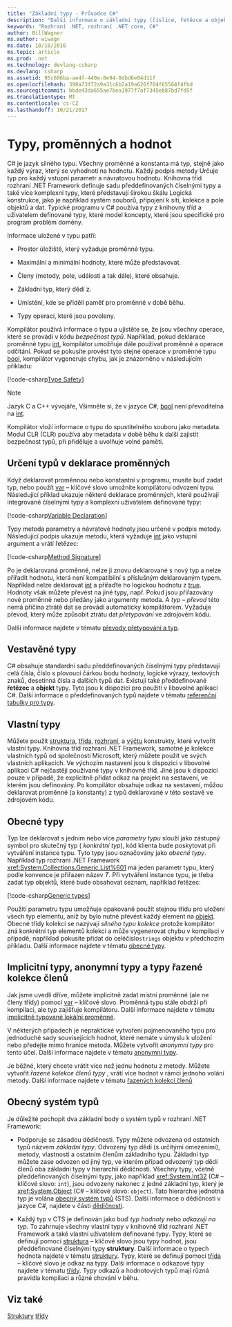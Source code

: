 ```yaml
---
title: "Základní typy - Průvodce C#"
description: "Další informace o základní typy (číslice, řetězce a objekt) ve všech aplikacích jazyka C#"
keywords: "Rozhraní .NET, rozhraní .NET core, C#"
author: BillWagner
ms.author: wiwagn
ms.date: 10/10/2016
ms.topic: article
ms.prod: .net
ms.technology: devlang-csharp
ms.devlang: csharp
ms.assetid: 95c686ba-ae4f-440e-8e94-0dbd6e04d11f
ms.openlocfilehash: 398a73f72a9a31c6b2a19a626f704f65564f4fbd
ms.sourcegitcommit: bbde43da655ae7bea1977f7af7345eb87bd7fd5f
ms.translationtype: MT
ms.contentlocale: cs-CZ
ms.lasthandoff: 10/21/2017
---
```

# <a name="types-variables-and-values"></a>Typy, proměnných a hodnot  
C# je jazyk silného typu. Všechny proměnné a konstanta má typ, stejně jako každý výraz, který se vyhodnotí na hodnotu. Každý podpis metody Určuje typ pro každý vstupní parametr a návratovou hodnotu. Knihovna tříd rozhraní .NET Framework definuje sadu předdefinovaných číselnými typy a také více komplexní typy, které představují širokou škálu Logická konstrukce, jako je například systém souborů, připojení k síti, kolekce a pole objektů a dat. Typické programu v C# používá typy z knihovny tříd a uživatelem definované typy, které model koncepty, které jsou specifické pro program problém domény.  
  
Informace uložené v typu patří:  
  
-   Prostor úložiště, který vyžaduje proměnné typu.  
  
-   Maximální a minimální hodnoty, které může představovat.  
  
-   Členy (metody, pole, události a tak dále), které obsahuje.  
  
-   Základní typ, který dědí z.  
  
-   Umístění, kde se přidělí paměť pro proměnné v době běhu.  
  
-   Typy operací, které jsou povoleny.  
  
Kompilátor používá informace o typu a ujistěte se, že jsou všechny operace, které se provádí v kódu *bezpečnost typů*. Například, pokud deklarace proměnné typu [int](language-reference/keywords/int.md), kompilátor umožňuje dále používat proměnné a operace odčítání. Pokud se pokusíte provést tyto stejné operace v proměnné typu [bool](language-reference/keywords/bool.md), kompilátor vygeneruje chybu, jak je znázorněno v následujícím příkladu:  
  
[!code-csharp[Type Safety](../../samples/snippets/csharp/concepts/basic-types/type-safety.cs)]  
  
> [!NOTE]  
>  Jazyk C a C++ vývojáře, Všimněte si, že v jazyce C#, [bool](language-reference/keywords/bool.md) není převoditelná na [int](language-reference/keywords/int.md).  
  
Kompilátor vloží informace o typu do spustitelného souboru jako metadata. Modul CLR (CLR) používá aby metadata v době běhu k další zajistit bezpečnost typů, při přiděluje a uvolňuje volné paměti.  

## <a name="specifying-types-in-variable-declarations"></a>Určení typů v deklarace proměnných  
Když deklarovat proměnnou nebo konstantní v programu, musíte buď zadat typ, nebo použít [var](language-reference/keywords/var.md) – klíčové slovo umožníte kompilátoru odvození typu. Následující příklad ukazuje některé deklarace proměnných, které používají integrované číselnými typy a komplexní uživatelem definované typy:  
  
[!code-csharp[Variable Declaration](../../samples/snippets/csharp/concepts/basic-types/variable-declaration.cs)]  
  
Typy metoda parametry a návratové hodnoty jsou určené v podpis metody. Následující podpis ukazuje metodu, která vyžaduje [int](language-reference/keywords/int.md) jako vstupní argument a vrátí řetězec:  
  
[!code-csharp[Method Signature](../../samples/snippets/csharp/concepts/basic-types/method-signature.cs)]  
  
Po je deklarovaná proměnné, nelze ji znovu deklarované s nový typ a nelze přiřadit hodnotu, která není kompatibilní s příslušným deklarovaným typem. Například nelze deklarovat [int](language-reference/keywords/int.md) a přiřaďte ho logickou hodnotu z [true](language-reference/keywords/true.md). Hodnoty však můžete převést na jiné typy, např. Pokud jsou přiřazovány nové proměnné nebo předány jako argumenty metoda. A *typ – převod* této nemá příčina ztrátě dat se provádí automaticky kompilátorem. Vyžaduje převod, který může způsobit ztrátu dat *přetypování* ve zdrojovém kódu. 

Další informace najdete v tématu [převody přetypování a typ](programming-guide/types/casting-and-type-conversions.md).
 
## <a name="built-in-types"></a>Vestavěné typy
C# obsahuje standardní sadu předdefinovaných číselnými typy představují celá čísla, číslo s plovoucí čárkou bodu hodnoty, logické výrazy, textových znaků, desetinná čísla a dalších typů dat. Existují také předdefinované **řetězec** a **objekt** typy. Tyto jsou k dispozici pro použití v libovolné aplikaci C#. Další informace o předdefinovaných typů najdete v tématu [referenční tabulky pro typy](language-reference/keywords/reference-tables-for-types.md).  
  
## <a name="custom-types"></a>Vlastní typy  
Můžete použít [struktura](language-reference/keywords/class.md), [třída](language-reference/keywords/class.md), [rozhraní](language-reference/keywords/interface.md), a [výčtu](language-reference/keywords/enum.md) konstrukty, které vytvořit vlastní typy. Knihovna tříd rozhraní .NET Framework, samotné je kolekce vlastních typů od společnosti Microsoft, který můžete použít ve svých vlastních aplikacích. Ve výchozím nastavení jsou k dispozici v libovolné aplikaci C# nejčastěji používané typy v knihovně tříd. Jiné jsou k dispozici pouze v případě, že explicitně přidat odkaz na projekt na sestavení, ve kterém jsou definovány. Po kompilátor obsahuje odkaz na sestavení, můžou deklarovat proměnné (a konstanty) z typů deklarované v této sestavě ve zdrojovém kódu. 
  
## <a name="generic-types"></a>Obecné typy  
Typ lze deklarovat s jedním nebo více *parametry typu* slouží jako zástupný symbol pro skutečný typ ( *konkrétní typ*), kód klienta bude poskytovat při vytváření instance typu. Tyto typy jsou označovány jako *obecné typy*. Například typ rozhraní .NET Framework <xref:System.Collections.Generic.List%601> má jeden parametr typu, který podle konvence je přiřazen název *T*. Při vytváření instance typu, je třeba zadat typ objektů, které bude obsahovat seznam, například řetězec:  
  
[!code-csharp[Generic types](../../samples/snippets/csharp/concepts/basic-types/generic-type.cs)] 
  
Použití parametru typu umožňuje opakovaně použít stejnou třídu pro uložení všech typ elementu, aniž by bylo nutné převést každý element na [objekt](language-reference/keywords/object.md). Obecné třídy kolekcí se nazývají *silného typu kolekce* protože kompilátor zná konkrétní typ elementů kolekci a může vygenerovat chybu v kompilaci v případě, například pokusíte přidat do celéčíslo`strings` objektu v předchozím příkladu. Další informace najdete v tématu [obecné typy](programming-guide/generics/index.md). 

## <a name="implicit-types-anonymous-types-and-tuple-types"></a>Implicitní typy, anonymní typy a typy řazené kolekce členů  
Jak jsme uvedli dříve, můžete implicitně zadat místní proměnné (ale ne členy třídy) pomocí [var](language-reference/keywords/var.md) – klíčové slovo. Proměnná typu stále obdrží při kompilaci, ale typ zajišťuje kompilátoru. Další informace najdete v tématu [implicitně typované lokální proměnné](programming-guide/classes-and-structs/implicitly-typed-local-variables.md).  
  
V některých případech je nepraktické vytvoření pojmenovaného typu pro jednoduché sady souvisejících hodnot, které nemáte v úmyslu k uložení nebo předejte mimo hranice metoda. Můžete vytvořit *anonymní typy* pro tento účel. Další informace najdete v tématu [anonymní typy](programming-guide/classes-and-structs/anonymous-types.md).

Je běžné, který chcete vrátit více než jednu hodnotu z metody. Můžete vytvořit *řazené kolekce členů typy* , vrátí více hodnot v rámci jednoho volání metody. Další informace najdete v tématu [řazených kolekcí členů](tuples.md)

## <a name="the-common-type-system"></a>Obecný systém typů  
Je důležité pochopit dva základní body o systém typů v rozhraní .NET Framework:  
  
-   Podporuje se zásadou dědičnosti. Typy můžete odvozena od ostatních typů názvem *základní typy*. Odvozený typ dědí (s určitými omezeními), metody, vlastnosti a ostatním členům základního typu. Základní typ můžete zase odvozen od jiný typ, ve kterém případ odvozený typ dědí členů oba základní typy v hierarchii dědičnosti. Všechny typy, včetně předdefinovaných číselnými typy, jako například <xref:System.Int32> (C# – klíčové slovo: `int`), jsou odvozeny nakonec z jedné základní typ, který je <xref:System.Object> (C# – klíčové slovo: `object`). Tato hierarchie jednotná typ je volána [obecný systém typů](../standard/common-type-system.md) (STS). Další informace o dědičnosti v jazyce C#, najdete v části [dědičnosti](programming-guide/classes-and-structs/inheritance.md).  
  
-   Každý typ v CTS je definován jako buď *typ hodnoty* nebo *odkazují na typ*. To zahrnuje všechny vlastní typy v knihovně tříd rozhraní .NET Framework a také vlastní uživatelem definované typy. Typy, které se definují pomocí [struktura](language-reference/keywords/struct.md) – klíčové slovo jsou typy hodnot, jsou předdefinované číselnými typy **struktury**. Další informace o typech hodnota najdete v tématu [struktury](structs.md). Typy, které se definují pomocí [třída](language-reference/keywords/class.md) – klíčové slovo je odkaz na typy. Další informace o odkazové typy najdete v tématu [třídy](classes.md). Typy odkazů a hodnotových typů mají různá pravidla kompilaci a různé chování v běhu.
 
  
## <a name="see-also"></a>Viz také
[Struktury](structs.md)
[třídy](classes.md)
